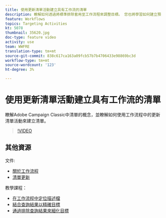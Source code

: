 ```yaml
---
title: 使用更新清單活動建立具有工作流的清單
description: 瞭解如何透過將標準排除套用至工作流程來調整目標。 您也將學習如何建立預先定義的篩選，以及如何拍攝工作流程。
feature: Workflows
topics: Targeting Activities
kt: 5078
thumbnail: 35620.jpg
doc-type: feature video
activity: use
team: WWFRE
translation-type: tm+mt
source-git-commit: 838c617ca163a09fcb57b7b4706433e98869bc3d
workflow-type: tm+mt
source-wordcount: '123'
ht-degree: 3%

---
```



# 使用更新清單活動建立具有工作流的清單

瞭解Adobe Campaign Classic中清單的概念，並瞭解如何使用工作流程中的更新清單活動來建立清單。

>[!VIDEO](https://video.tv.adobe.com/v/35620?quality=12)

## 其他資源

文件:

* [關於工作流程](https://docs.adobe.com/content/help/en/campaign-classic/using/automating-with-workflows/introduction/about-workflows.html)
* [清單更新](https://docs.adobe.com/content/help/en/campaign-classic/using/automating-with-workflows/targeting-activities/list-update.html)

教學課程：

* [在工作流程中定位描述檔](/help/getting-started/targeting-profiles-in-a-workflow.md)
* [結合查詢結果以精確目標](/help/automating-with-workflows/refining-targets-by-combining-query-results.md)
* [通過排除查詢結果來細化目標](/help/automating-with-workflows/refining-targets-by-excluding-query-results.md)
